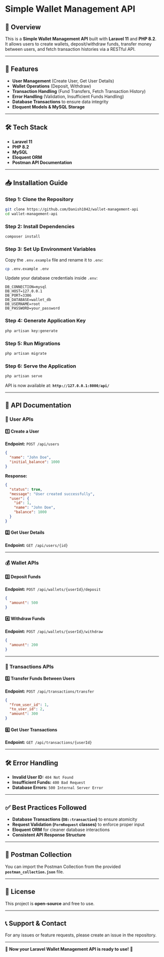 # Simple Wallet Management API

## 📌 Overview
This is a **Simple Wallet Management API** built with **Laravel 11** and **PHP 8.2**. It allows users to create wallets, deposit/withdraw funds, transfer money between users, and fetch transaction histories via a RESTful API.

---

## 🚀 Features
- **User Management** (Create User, Get User Details)
- **Wallet Operations** (Deposit, Withdraw)
- **Transaction Handling** (Fund Transfers, Fetch Transaction History)
- **Error Handling** (Validation, Insufficient Funds Handling)
- **Database Transactions** to ensure data integrity
- **Eloquent Models & MySQL Storage**

---

## 🛠️ Tech Stack
- **Laravel 11**
- **PHP 8.2**
- **MySQL**
- **Eloquent ORM**
- **Postman API Documentation**

---

## 📥 Installation Guide

### Step 1: Clone the Repository
```sh
git clone https://github.com/Danish1042/wallet-management-api
cd wallet-management-api
```

### Step 2: Install Dependencies
```sh
composer install
```

### Step 3: Set Up Environment Variables
Copy the `.env.example` file and rename it to `.env`:
```sh
cp .env.example .env
```
Update your database credentials inside `.env`:
```env
DB_CONNECTION=mysql
DB_HOST=127.0.0.1
DB_PORT=3306
DB_DATABASE=wallet_db
DB_USERNAME=root
DB_PASSWORD=your_password
```

### Step 4: Generate Application Key
```sh
php artisan key:generate
```

### Step 5: Run Migrations
```sh
php artisan migrate
```

### Step 6: Serve the Application
```sh
php artisan serve
```
API is now available at: **`http://127.0.0.1:8000/api/`**

---

## 📖 API Documentation

### 🧑 User APIs

#### 1️⃣ Create a User
**Endpoint:** `POST /api/users`
```json
{
  "name": "John Doe",
  "initial_balance": 1000
}
```
**Response:**
```json
{
  "status": true,
  "message": "User created successfully",
  "user": {
    "id": 1,
    "name": "John Doe",
    "balance": 1000
  }
}
```

#### 2️⃣ Get User Details
**Endpoint:** `GET /api/users/{id}`

---

### 💰 Wallet APIs

#### 3️⃣ Deposit Funds
**Endpoint:** `POST /api/wallets/{userId}/deposit`
```json
{
  "amount": 500
}
```

#### 4️⃣ Withdraw Funds
**Endpoint:** `POST /api/wallets/{userId}/withdraw`
```json
{
  "amount": 200
}
```

---

### 🔄 Transactions APIs

#### 5️⃣ Transfer Funds Between Users
**Endpoint:** `POST /api/transactions/transfer`
```json
{
  "from_user_id": 1,
  "to_user_id": 2,
  "amount": 300
}
```

#### 6️⃣ Get User Transactions
**Endpoint:** `GET /api/transactions/{userId}`

---

## 🛠️ Error Handling
- **Invalid User ID:** `404 Not Found`
- **Insufficient Funds:** `400 Bad Request`
- **Database Errors:** `500 Internal Server Error`

---

## ✅ Best Practices Followed
- **Database Transactions (`DB::transaction`)** to ensure atomicity
- **Request Validation (`FormRequest` classes)** to enforce proper input
- **Eloquent ORM** for cleaner database interactions
- **Consistent API Response Structure**

---

## 📌 Postman Collection
You can import the Postman Collection from the provided **`postman_collection.json`** file.

---

## 📝 License
This project is **open-source** and free to use.

---

## 📞 Support & Contact
For any issues or feature requests, please create an issue in the repository.

---

🚀 **Now your Laravel Wallet Management API is ready to use!** 🚀

